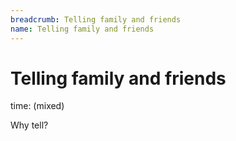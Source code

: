 ```yaml
---
breadcrumb: Telling family and friends
name: Telling family and friends
---
```


Telling family and friends
===========================

time: (mixed)

Why tell?
